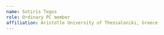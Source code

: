 ```yaml
---
name: Sotiris Tegos
role: Ordinary PC member 
affiliation: Aristotle University of Thessaloniki, Greece
---
```

